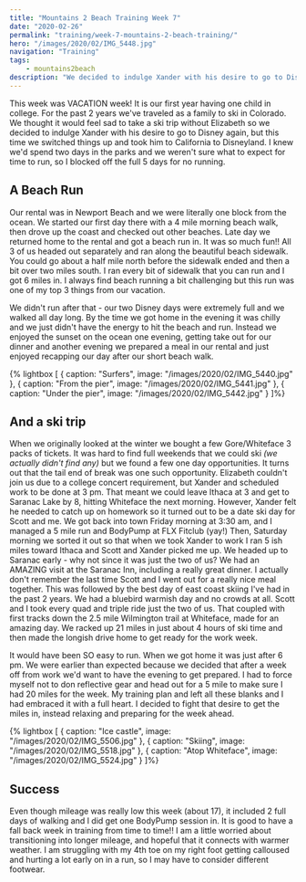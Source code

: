 ```yaml
---
title: "Mountains 2 Beach Training Week 7"
date: "2020-02-26"
permalink: "training/week-7-mountains-2-beach-training/"
hero: "/images/2020/02/IMG_5448.jpg"
navigation: "Training"
tags:
    - mountains2beach
description: "We decided to indulge Xander with his desire to go to Disney again, but this time we switched things up and took him to California to Disneyland. I knew we'd spend two days in the parks and we weren't sure what to expect for time to run, so I blocked off the full 5 days for no running."
---
```


This week was VACATION week! It is our first year having one child in college. For the past 2 years we've traveled as a family to ski in Colorado. We thought it would feel sad to take a ski trip without Elizabeth so we decided to indulge Xander with his desire to go to Disney again, but this time we switched things up and took him to California to Disneyland. I knew we'd spend two days in the parks and we weren't sure what to expect for time to run, so I blocked off the full 5 days for no running.

## A Beach Run

Our rental was in Newport Beach and we were literally one block from the ocean. We started our first day there with a 4 mile morning beach walk, then drove up the coast and checked out other beaches. Late day we returned home to the rental and got a beach run in. It was so much fun!! All 3 of us headed out separately and ran along the beautiful beach sidewalk. You could go about a half mile north before the sidewalk ended and then a bit over two miles south. I ran every bit of sidewalk that you can run and I got 6 miles in. I always find beach running a bit challenging but this run was one of my top 3 things from our vacation.

We didn't run after that - our two Disney days were extremely full and we walked all day long. By the time we got home in the evening it was chilly and we just didn't have the energy to hit the beach and run. Instead we enjoyed the sunset on the ocean one evening, getting take out for our dinner and another evening we prepared a meal in our rental and just enjoyed recapping our day after our short beach walk.

{% lightbox [
    { caption: "Surfers", image: "/images/2020/02/IMG_5440.jpg" },
    { caption: "From the pier", image: "/images/2020/02/IMG_5441.jpg" },
    { caption: "Under the pier", image: "/images/2020/02/IMG_5442.jpg" }
]%}

## And a ski trip

When we originally looked at the winter we bought a few Gore/Whiteface 3 packs of tickets. It was hard to find full weekends that we could ski _(we actually didn't find any)_ but we found a few one day opportunities. It turns out that the tail end of break was one such opportunity. Elizabeth couldn't join us due to a college concert requirement, but Xander and scheduled work to be done at 3 pm. That meant we could leave Ithaca at 3 and get to Saranac Lake by 8, hitting Whiteface the next morning. However, Xander felt he needed to catch up on homework so it turned out to be a date ski day for Scott and me. We got back into town Friday morning at 3:30 am, and I managed a 5 mile run and BodyPump at FLX Fitclub (yay!) Then, Saturday morning we sorted it out so that when we took Xander to work I ran 5 ish miles toward Ithaca and Scott and Xander picked me up. We headed up to Saranac early - why not since it was just the two of us? We had an AMAZING visit at the Saranac Inn, including a really great dinner. I actually don't remember the last time Scott and I went out for a really nice meal together. This was followed by the best day of east coast skiing I've had in the past 2 years. We had a bluebird warmish day and no crowds at all. Scott and I took every quad and triple ride just the two of us. That coupled with first tracks down the 2.5 mile Wilmington trail at Whiteface, made for an amazing day. We racked up 21 miles in just about 4 hours of ski time and then made the longish drive home to get ready for the work week.

It would have been SO easy to run. When we got home it was just after 6 pm. We were earlier than expected because we decided that after a week off from work we'd want to have the evening to get prepared. I had to force myself not to don reflective gear and head out for a 5 mile to make sure I had 20 miles for the week. My training plan and left all these blanks and I had embraced it with a full heart. I decided to fight that desire to get the miles in, instead relaxing and preparing for the week ahead.

{% lightbox [
    { caption: "Ice castle", image: "/images/2020/02/IMG_5506.jpg" },
    { caption: "Skiing", image: "/images/2020/02/IMG_5518.jpg" },
    { caption: "Atop Whiteface", image: "/images/2020/02/IMG_5524.jpg" }
]%}

## Success

Even though mileage was really low this week (about 17), it included 2 full days of walking and I did get one BodyPump session in. It is good to have a fall back week in training from time to time!! I am a little worried about transitioning into longer mileage, and hopeful that it connects with warmer weather. I am struggling with my 4th toe on my right foot getting calloused and hurting a lot early on in a run, so I may have to consider different footwear.
